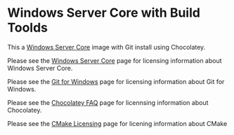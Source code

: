# Windows Server Core with Build Toolds

This a [Windows Server Core](https://hub.docker.com/r/microsoft/windowsservercore/) image with Git install using Chocolatey.

Please see the [Windows Server Core](https://hub.docker.com/r/microsoft/windowsservercore/) page for licensing information about Windows Server Core.

Please see the [Git for Windows](https://github.com/git-for-windows/git) page for licensing information about Git for Windows.

Please see the [Chocolatey FAQ](https://chocolatey.org/faq) page for licennsing information about Chocolatey.

Please see the [CMake Licensing](https://cmake.org/licensing/) page for licening information about CMake